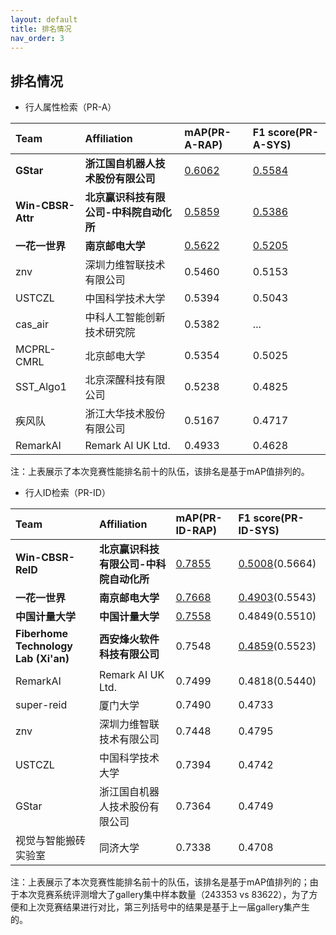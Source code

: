 ```yaml
---
layout: default
title: 排名情况
nav_order: 3
---
```


## 排名情况

* 行人属性检索（PR-A）

|Team|Affiliation|mAP(PR-A-RAP)|F1 score(PR-A-SYS)|
|:----|:----|:----|:----|
|**GStar**|**浙江国自机器人技术股份有限公司**|<u>0.6062</u>|<u>0.5584</u>|
|**Win-CBSR-Attr**|**北京赢识科技有限公司-中科院自动化所**|<u>0.5859</u>|<u>0.5386</u>|
|**一花一世界**|**南京邮电大学**|<u>0.5622</u>|<u>0.5205</u>|
|znv|深圳力维智联技术有限公司|0.5460|0.5153|
|USTCZL|中国科学技术大学|0.5394|0.5043|
|cas_air|中科人工智能创新技术研究院|0.5382|...|
|MCPRL-CMRL|北京邮电大学|0.5354|0.5025|
|SST_Algo1|北京深醒科技有限公司|0.5238|0.4825|
|疾风队|浙江大华技术股份有限公司|0.5167|0.4717|
|RemarkAI|Remark AI UK Ltd.|0.4933|0.4628|

注：上表展示了本次竞赛性能排名前十的队伍，该排名是基于mAP值排列的。

* 行人ID检索（PR-ID）

|Team|Affiliation|mAP(PR-ID-RAP)|F1 score(PR-ID-SYS)|
|:----|:----|:----|:----|
|**Win-CBSR-ReID**|**北京赢识科技有限公司-中科院自动化所**|<u>0.7855</u>|<u>0.5008</u>(0.5664)|
|**一花一世界**|**南京邮电大学**|<u>0.7668</u>|<u>0.4903</u>(0.5543)|
|**中国计量大学**|**中国计量大学**|<u>0.7558</u>|0.4849(0.5510)|
|**Fiberhome Technology Lab (Xi'an)**|**西安烽火软件科技有限公司**|0.7548|<u>0.4859</u>(0.5523)|
|RemarkAI|Remark AI UK Ltd.|0.7499|0.4818(0.5440)|
|super-reid|厦门大学|0.7490|0.4733|
|znv|深圳力维智联技术有限公司|0.7448|0.4795|
|USTCZL|中国科学技术大学|0.7394|0.4742|
|GStar|浙江国自机器人技术股份有限公司|0.7364|0.4749|
|视觉与智能搬砖实验室|同济大学|0.7338|0.4708|

注：上表展示了本次竞赛性能排名前十的队伍，该排名是基于mAP值排列的；由于本次竞赛系统评测增大了gallery集中样本数量（243353 vs 83622），为了方便和上次竞赛结果进行对比，第三列括号中的结果是基于上一届gallery集产生的。
